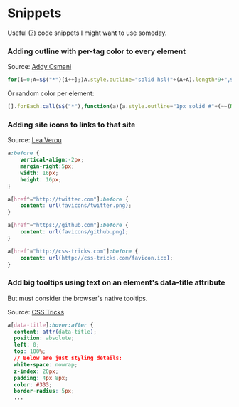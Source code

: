 # Snippets
Useful (?) code snippets I might want to use someday.

### Adding outline with per-tag color to every element
Source: [Addy Osmani](https://gist.github.com/addyosmani/fd3999ea7fce242756b1)
```javascript
for(i=0;A=$$("*")[i++];)A.style.outline="solid hsl("+(A+A).length*9+",99%,50%)1px"
```
Or random color per element:
```javascript
[].forEach.call($$("*"),function(a){a.style.outline="1px solid #"+(~~(Math.random()*(1<<24))).toString(16)})
```

### Adding site icons to links to that site
Source: [Lea Verou](http://lea.verou.me/)
```css
a:before {
	vertical-align:-2px;
	margin-right:5px;
	width: 16px;
	height: 16px;
}

a[href^="http://twitter.com"]:before {
	content: url(favicons/twitter.png);
}

a[href^="https://github.com"]:before {
	content: url(favicons/github.png);
}

a[href^="http://css-tricks.com"]:before {
	content: url(http://css-tricks.com/favicon.ico);
}

```

### Add big tooltips using text on an element's data-title attribute
But must consider the browser's native tooltips.

Source: [CSS Tricks](https://css-tricks.com/css-content/#article-header-id-4)
```css
a[data-title]:hover:after {
  content: attr(data-title);
  position: absolute;
  left: 0; 
  top: 100%;
  // Below are just styling details:
  white-space: nowrap; 
  z-index: 20px;
  padding: 4px 8px;
  color: #333;
  border-radius: 5px; 
  ...
```

